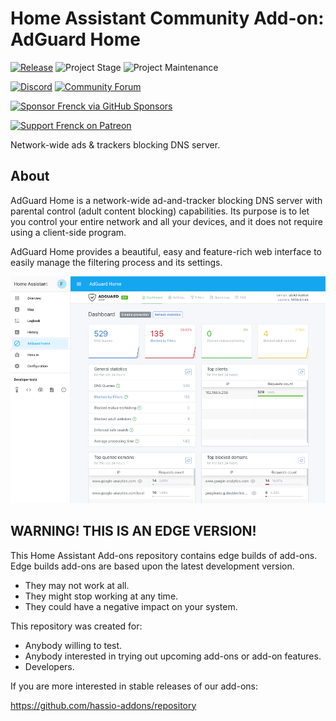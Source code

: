 # Home Assistant Community Add-on: AdGuard Home

[![Release][release-shield]][release] ![Project Stage][project-stage-shield] ![Project Maintenance][maintenance-shield]

[![Discord][discord-shield]][discord] [![Community Forum][forum-shield]][forum]

[![Sponsor Frenck via GitHub Sponsors][github-sponsors-shield]][github-sponsors]

[![Support Frenck on Patreon][patreon-shield]][patreon]

Network-wide ads & trackers blocking DNS server.

## About

AdGuard Home is a network-wide ad-and-tracker blocking DNS server with
parental control (adult content blocking) capabilities. Its purpose is to let
you control your entire network and all your devices, and it does not require
using a client-side program.

AdGuard Home provides a beautiful, easy and feature-rich web interface to
easily manage the filtering process and its settings.

![AdGuard Home in the Home Assistant frontend][screenshot]

## WARNING! THIS IS AN EDGE VERSION!

This Home Assistant Add-ons repository contains edge builds of add-ons.
Edge builds add-ons are based upon the latest development version.

- They may not work at all.
- They might stop working at any time.
- They could have a negative impact on your system.

This repository was created for:

- Anybody willing to test.
- Anybody interested in trying out upcoming add-ons or add-on features.
- Developers.

If you are more interested in stable releases of our add-ons:

<https://github.com/hassio-addons/repository>

[discord-shield]: https://img.shields.io/discord/478094546522079232.svg
[discord]: https://discord.me/hassioaddons
[forum-shield]: https://img.shields.io/badge/community-forum-brightgreen.svg
[forum]: https://community.home-assistant.io/t/home-assistant-community-add-on-adguard-home/90684?u=frenck
[github-sponsors-shield]: https://frenck.dev/wp-content/uploads/2019/12/github_sponsor.png
[github-sponsors]: https://github.com/sponsors/frenck
[maintenance-shield]: https://img.shields.io/maintenance/yes/2021.svg
[patreon-shield]: https://frenck.dev/wp-content/uploads/2019/12/patreon.png
[patreon]: https://www.patreon.com/frenck
[project-stage-shield]: https://img.shields.io/badge/project%20stage-production%20ready-brightgreen.svg
[release-shield]: https://img.shields.io/badge/version-8222161-blue.svg
[release]: https://github.com/hassio-addons/addon-adguard-home/tree/8222161
[screenshot]: https://github.com/hassio-addons/addon-adguard-home/raw/8222161/images/screenshot.png